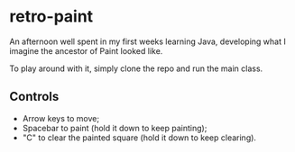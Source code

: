 # retro-paint
An afternoon well spent in my first weeks learning Java, developing what I imagine the ancestor of Paint looked like.

To play around with it, simply clone the repo and run the main class.

## Controls
- Arrow keys to move;
- Spacebar to paint (hold it down to keep painting);
- "C" to clear the painted square (hold it down to keep clearing).
